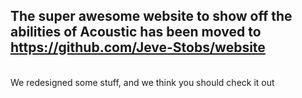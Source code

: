## The super awesome website to show off the abilities of Acoustic has been moved to https://github.com/Jeve-Stobs/website
<br />
We redesigned some stuff, and we think you should check it out
